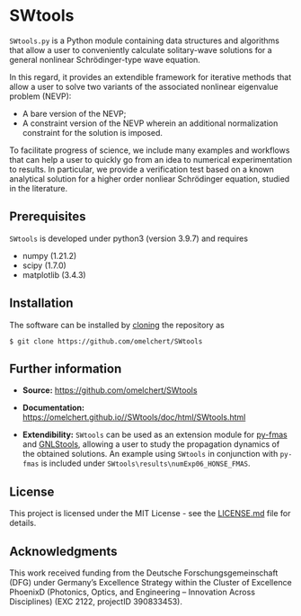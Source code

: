 
# SWtools 

`SWtools.py` is a Python module containing data structures and algorithms that
allow a user to conveniently calculate solitary-wave solutions for a general
nonlinear Schrödinger-type wave equation.

In this regard, it provides an extendible framework for iterative methods that
allow a user to solve two variants of the associated nonlinear eigenvalue
problem (NEVP):

* A bare version of the NEVP;
* A constraint version of the NEVP wherein an additional normalization constraint for the solution is imposed.

To facilitate progress of science, we include many examples and workflows that
can help a user to quickly go from an idea to numerical experimentation to
results. In particular, we provide a verification test based on a known
analytical solution for a higher order nonliear Schrödinger equation, studied
in the literature.


## Prerequisites

`SWtools` is developed under python3 (version 3.9.7) and requires

* numpy (1.21.2)
* scipy (1.7.0)
* matplotlib (3.4.3)


## Installation 

The software can be installed by
[cloning](https://help.github.com/en/github/creating-cloning-and-archiving-repositories/cloning-a-repository)
the repository as

``$ git clone https://github.com/omelchert/SWtools``


## Further information

- **Source:** <https://github.com/omelchert/SWtools>

- **Documentation:** <https://omelchert.github.io//SWtools/doc/html/SWtools.html>

- **Extendibility:** `SWtools` can be used as an extension module for
  [py-fmas](https://github.com/omelchert/py-fmas) and
  [GNLStools](https://github.com/omelchert/GNLStools.git), allowing a user to
  study the propagation dynamics of the obtained solutions. An example using
  `SWtools` in conjunction with `py-fmas` is included under
  `SWtools\results\numExp06_HONSE_FMAS`.


## License 

This project is licensed under the MIT License - see the
[LICENSE.md](LICENSE.md) file for details.


## Acknowledgments

This work received funding from the Deutsche Forschungsgemeinschaft  (DFG)
under Germany’s Excellence Strategy within the Cluster of Excellence PhoenixD
(Photonics, Optics, and Engineering – Innovation Across Disciplines) (EXC 2122,
projectID 390833453).
